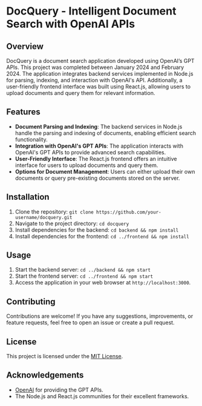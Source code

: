 # DocQuery - Intelligent Document Search with OpenAI APIs

## Overview
DocQuery is a document search application developed using OpenAI’s GPT APIs. This project was completed between January 2024 and February 2024. The application integrates backend services implemented in Node.js for parsing, indexing, and interaction with OpenAI's API. Additionally, a user-friendly frontend interface was built using React.js, allowing users to upload documents and query them for relevant information. 

## Features
- **Document Parsing and Indexing**: The backend services in Node.js handle the parsing and indexing of documents, enabling efficient search functionality.
- **Integration with OpenAI's GPT APIs**: The application interacts with OpenAI's GPT APIs to provide advanced search capabilities.
- **User-Friendly Interface**: The React.js frontend offers an intuitive interface for users to upload documents and query them.
- **Options for Document Management**: Users can either upload their own documents or query pre-existing documents stored on the server.

## Installation
1. Clone the repository: `git clone https://github.com/your-username/docquery.git`
2. Navigate to the project directory: `cd docquery`
3. Install dependencies for the backend: `cd backend && npm install`
4. Install dependencies for the frontend: `cd ../frontend && npm install`

## Usage
1. Start the backend server: `cd ../backend && npm start`
2. Start the frontend server: `cd ../frontend && npm start`
3. Access the application in your web browser at `http://localhost:3000`.

## Contributing
Contributions are welcome! If you have any suggestions, improvements, or feature requests, feel free to open an issue or create a pull request.

## License
This project is licensed under the [MIT License](LICENSE).

## Acknowledgements
- [OpenAI](https://openai.com) for providing the GPT APIs.
- The Node.js and React.js communities for their excellent frameworks.
